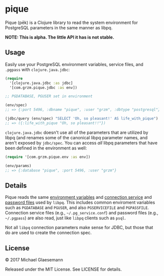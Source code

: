# pique

Pique (pēk) is a Clojure library to read the system environment for
PostgreSQL parameters in the same manner as libpq.

**NOTE: This is alpha. The little API it has is not stable.**

## Usage

Easily use your PostgreSQL environment variables, service files, and `.pgpass`
with `clojure.java.jdbc`:

```clojure
(require
  '[clojure.java.jdbc :as jdbc]
  '[com.grzm.pique.jdbc :as env])

;; PGDATABASE, PGUSER set in environment

(env/spec)
;; => {:port 5496, :dbname "pique", :user "grzm", :dbtype "postgresql"}

(jdbc/query (env/spec) "SELECT 'Oh, so pleasant!' AS life_with_pique")
;; => ({:life_with_pique "Oh, so pleasant!!"})
```

`clojure.java.jdbc` doesn't use all of the parameters that are
utilized by libpq (and renames some of the canonical libpq parameter
names, and aren't exposed by `jdbc/spec`. You can access *all* libpq
parameters that have been defined in the environment as well:

```clojure
(require '[com.grzm.pique.env :as env])

(env/params)
;; => {:database "pique", :port 5496, :user "grzm"}
```

## Details

Pique reads the same [environment variables][libpq-envars] and
[connection service][libpq-pgservice] and
[password files][libpq-pgpass] used by `libpq`. This includes common
enviroment variables such as `PGDATABASE` and `PGUSER`, and also
`PGSERVICEFILE` and `PGPASSFILE`. Connection service files (e.g.,
`~/.pg_service.conf`) and password files (e.g., `~/.pgpass`) are also
read, just like `libpq` clients such as `psql`.

[libpq-envars]: https://www.postgresql.org/docs/current/static/libpq-envars.html
[libpq-pgservice]: https://www.postgresql.org/docs/current/static/libpq-pgservice.html
[libpq-pgpass]: https://www.postgresql.org/docs/current/static/libpq-pgpass.html

Not all `libpq` connection parameters make sense for JDBC, but those
that do are used to create the connection spec.

## License

© 2017 Michael Glaesemann

Released under the MIT License. See LICENSE for details.
